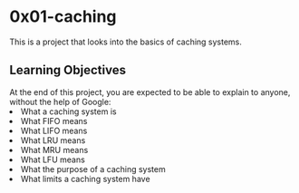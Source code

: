 <h1>0x01-caching</h1>

This is a project that looks into the basics of caching systems.

<h2>Learning Objectives</h2>
At the end of this project, you are expected to be able to explain to anyone, without the help of Google:

<li>What a caching system is</li>
<li>What FIFO means</li>
<li>What LIFO means</li>
<li>What LRU means</li>
<li>What MRU means</li>
<li>What LFU means</li>
<li>What the purpose of a caching system</li>
<li>What limits a caching system have</li>
